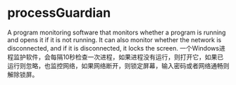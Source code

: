 # processGuardian
A program monitoring software that monitors whether a program is running and opens it if it is not running. It can also monitor whether the network is disconnected, and if it is disconnected, it locks the screen.
一个Windows进程监护软件，会每隔10秒检查一次进程，如果进程没有运行，则打开它，如果已运行则忽略，也监控网络，如果网络断开，则锁定屏幕，输入密码或者网络通畅则解除锁屏。
